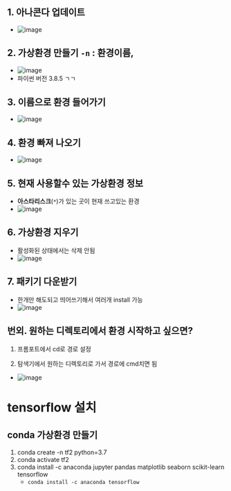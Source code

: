## 1. 아나콘다 업데이트
- ![image](https://user-images.githubusercontent.com/77317312/111432141-fbac6200-873f-11eb-97a9-869594fb8ff4.png)

## 2. 가상환경 만들기 `-n` : 환경이름,  
- ![image](https://user-images.githubusercontent.com/77317312/111431543-44afe680-873f-11eb-945b-f04127f2dbd3.png)
- 파이썬 버전 3.8.5 ㄱㄱ
## 3. 이름으로 환경 들어가기
- ![image](https://user-images.githubusercontent.com/77317312/111430936-74aaba00-873e-11eb-84bf-07f888a4781a.png)

## 4. 환경 빠져 나오기
- ![image](https://user-images.githubusercontent.com/77317312/111430986-87bd8a00-873e-11eb-8790-e896618477b0.png)

## 5. 현재 사용할수 있는 가상환경 정보
- **아스타리스크**(`*`)가 있는 곳이 현재 쓰고있는 환경
- ![image](https://user-images.githubusercontent.com/77317312/111431230-dff48c00-873e-11eb-9216-3ef5c01b09df.png)

## 6. 가상환경 지우기
- 활성화된 상태에서는 삭제 안됨
- ![image](https://user-images.githubusercontent.com/77317312/111431809-96587100-873f-11eb-8881-74195f8785b5.png)

## 7. 패키기 다운받기
- 한개만 해도되고 띄어쓰기해서 여러개 install 가능
- ![image](https://user-images.githubusercontent.com/77317312/111432458-665d9d80-8740-11eb-821d-817dfb111dfe.png)

## 번외. 원하는 디렉토리에서 환경 시작하고 싶으면?
1. 프롬포트에서 cd로 경로 설정

2. 탐색기에서 원하는 디렉토리로 가서 경로에 cmd치면 됨
- ![image](https://user-images.githubusercontent.com/77317312/111434825-5b583c80-8743-11eb-884d-6eec285cef17.png)


# tensorflow 설치

## conda 가상환경 만들기
1. conda create -n tf2 python=3.7
1. conda activate tf2
1. conda install -c anaconda jupyter pandas matplotlib seaborn scikit-learn tensorflow
    - `conda install -c anaconda tensorflow`
